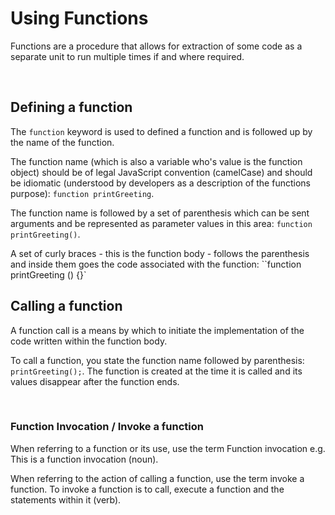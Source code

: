 # Using Functions

Functions are a procedure that allows for extraction of some code as a separate unit to run multiple times if and where required. 

<br>

## Defining a function

The `function` keyword is used to defined a function and is followed up by the name of the function. 

The function name (which is also a variable who's value is the function object) should be of legal JavaScript convention (camelCase) and should be idiomatic (understood by developers as a description of the functions purpose): `function printGreeting`.

The function name is followed by a set of parenthesis which can be sent arguments and be represented as parameter values in this area: `function printGreeting()`.

A set of curly braces - this is the function body - follows the parenthesis and inside them goes the code associated with the function: ``function printGreeting () {}`

## Calling a function

A function call is a means by which to initiate the implementation of the code written within the function body.

To call a function, you state the function name followed by parenthesis: 
`printGreeting();`. The function is created at the time it is called and its values disappear after the function ends.

<br>

### Function Invocation / Invoke a function

When referring to a function or its use, use the term Function invocation e.g. This is a function invocation (noun). 

When referring to the action of calling a function, use the term invoke a function. To invoke a function is to call, execute a function and the statements within it (verb).

